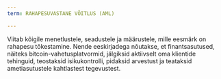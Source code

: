 ```yaml
---
term: RAHAPESUVASTANE VÕITLUS (AML)

---
```

Viitab kõigile menetlustele, seadustele ja määrustele, mille eesmärk on rahapesu tõkestamine. Nende eeskirjadega nõutakse, et finantsasutused, näiteks bitcoin-vahetusplatvormid, jälgiksid aktiivselt oma klientide tehinguid, teostaksid isikukontrolli, pidaksid arvestust ja teataksid ametiasutustele kahtlastest tegevustest.